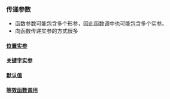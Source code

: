 ### 传递参数

- 函数参数可能包含多个形参，因此函数调中也可能包含多个实参。
- 向函数传递实参的方式很多

#### [位置实参](position_real_param.py)

#### [关键字实参](keyword_real_param.py)

#### [默认值](default_param.py)

#### [等效函数调用](equivalent_param.py)
